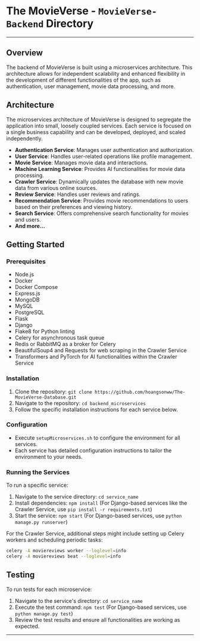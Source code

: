 # The MovieVerse - `MovieVerse-Backend` Directory

---

## Overview

The backend of MovieVerse is built using a microservices architecture. This architecture allows for independent scalability and enhanced flexibility in the development of different functionalities of the app, such as authentication, user management, movie data processing, and more.

## Architecture

The microservices architecture of MovieVerse is designed to segregate the application into small, loosely coupled services. Each service is focused on a single business capability and can be developed, deployed, and scaled independently.

- **Authentication Service**: Manages user authentication and authorization.
- **User Service**: Handles user-related operations like profile management.
- **Movie Service**: Manages movie data and interactions.
- **Machine Learning Service**: Provides AI functionalities for movie data processing.
- **Crawler Service**: Dynamically updates the database with new movie data from various online sources.
- **Review Service**: Handles user reviews and ratings.
- **Recommendation Service**: Provides movie recommendations to users based on their preferences and viewing history.
- **Search Service**: Offers comprehensive search functionality for movies and users.
- **And more...**

## Getting Started

### Prerequisites

- Node.js
- Docker
- Docker Compose
- Express.js
- MongoDB
- MySQL
- PostgreSQL
- Flask
- Django
- Flake8 for Python linting
- Celery for asynchronous task queue
- Redis or RabbitMQ as a broker for Celery
- BeautifulSoup4 and Requests for web scraping in the Crawler Service
- Transformers and PyTorch for AI functionalities within the Crawler Service

### Installation

1. Clone the repository: `git clone https://github.com/hoangsonww/The-MovieVerse-Database.git`
2. Navigate to the repository: `cd backend_microservices`
3. Follow the specific installation instructions for each service below.

### Configuration

- Execute `setupMicroservices.sh` to configure the environment for all services.
- Each service has detailed configuration instructions to tailor the environment to your needs.

### Running the Services

To run a specific service:

1. Navigate to the service directory: `cd service_name`
2. Install dependencies: `npm install` (For Django-based services like the Crawler Service, use `pip install -r requirements.txt`)
3. Start the service: `npm start` (For Django-based services, use `python manage.py runserver`)

For the Crawler Service, additional steps might include setting up Celery workers and scheduling periodic tasks:

```bash
celery -A moviereviews worker --loglevel=info
celery -A moviereviews beat --loglevel=info
```

## Testing

To run tests for each microservice:

1. Navigate to the service's directory: `cd service_name`
2. Execute the test command: `npm test` (For Django-based services, use `python manage.py test`)
3. Review the test results and ensure all functionalities are working as expected.

---